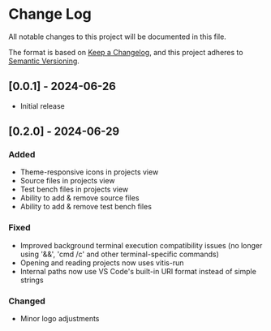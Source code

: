 # Change Log

All notable changes to this project will be documented in this file.

The format is based on [Keep a Changelog](https://keepachangelog.com/en/1.1.0/),
and this project adheres to [Semantic Versioning](https://semver.org/spec/v2.0.0.html).

## [0.0.1] - 2024-06-26

- Initial release

## [0.2.0] - 2024-06-29

### Added

- Theme-responsive icons in projects view
- Source files in projects view
- Test bench files in projects view
- Ability to add & remove source files
- Ability to add & remove test bench files

### Fixed

- Improved background terminal execution compatibility issues (no longer using '&&', 'cmd /c' and other terminal-specific commands)
- Opening and reading projects now uses vitis-run
- Internal paths now use VS Code's built-in URI format instead of simple strings

### Changed

- Minor logo adjustments

